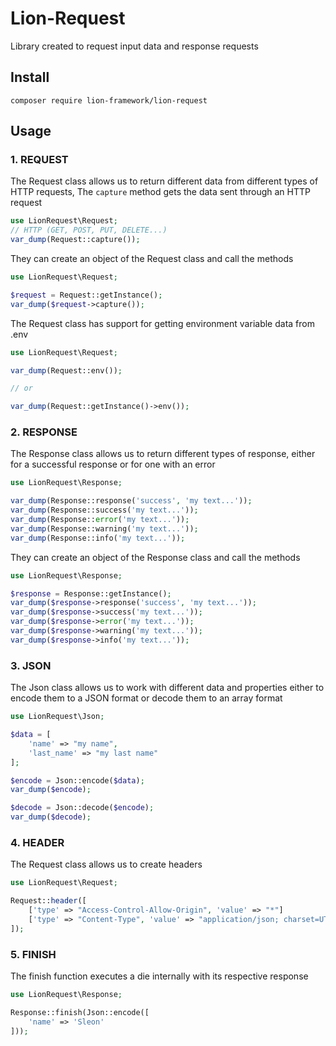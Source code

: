 # Lion-Request
Library created to request input data and response requests

## Install
```shell
composer require lion-framework/lion-request
```

## Usage
### 1. REQUEST
The Request class allows us to return different data from different types of HTTP requests, The `capture` method gets the data sent through an HTTP request
```php
use LionRequest\Request;
// HTTP (GET, POST, PUT, DELETE...)
var_dump(Request::capture());
```

They can create an object of the Request class and call the methods
```php
use LionRequest\Request;

$request = Request::getInstance();
var_dump($request->capture());
```

The Request class has support for getting environment variable data from .env
```php
use LionRequest\Request;

var_dump(Request::env());

// or

var_dump(Request::getInstance()->env());
```

### 2. RESPONSE
The Response class allows us to return different types of response, either for a successful response or for one with an error
```php
use LionRequest\Response;

var_dump(Response::response('success', 'my text...'));
var_dump(Response::success('my text...'));
var_dump(Response::error('my text...'));
var_dump(Response::warning('my text...'));
var_dump(Response::info('my text...'));
```

They can create an object of the Response class and call the methods

```php
use LionRequest\Response;

$response = Response::getInstance();
var_dump($response->response('success', 'my text...'));
var_dump($response->success('my text...'));
var_dump($response->error('my text...'));
var_dump($response->warning('my text...'));
var_dump($response->info('my text...'));
```

### 3. JSON
The Json class allows us to work with different data and properties either to encode them to a JSON format or decode them to an array format
```php
use LionRequest\Json;

$data = [
	'name' => "my name",
	'last_name' => "my last name"
];

$encode = Json::encode($data);
var_dump($encode);
```

```php
$decode = Json::decode($encode);
var_dump($decode);
```

### 4. HEADER
The Request class allows us to create headers
```php
use LionRequest\Request;

Request::header([
	['type' => "Access-Control-Allow-Origin", 'value' => "*"]
	['type' => "Content-Type", 'value' => "application/json; charset=UTF-8"]
]);
```

### 5. FINISH
The finish function executes a die internally with its respective response

```php
use LionRequest\Response;

Response::finish(Json::encode([
    'name' => 'Sleon'
]));
```